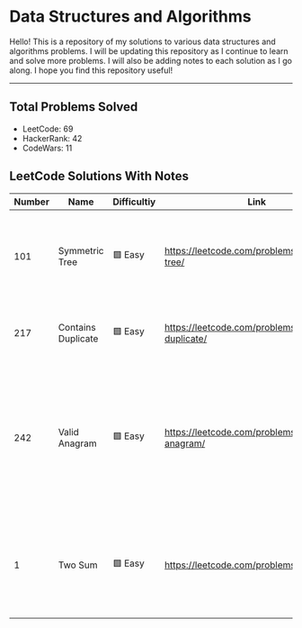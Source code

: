 # Data Structures and Algorithms

Hello! This is a repository of my solutions to various data structures and algorithms problems. I will be updating this repository as I continue to learn and solve more problems. I will also be adding notes to each solution as I go along. I hope you find this repository useful!

---

## Total Problems Solved

* LeetCode: 69
* HackerRank: 42
* CodeWars: 11

## LeetCode Solutions With Notes

| Number   | Name | Difficultiy | Link | Notes |
|-|-|-|-|-|
| 101      | Symmetric Tree     | 🟩 Easy      | https://leetcode.com/problems/symmetric-tree/      | Divide & Conquer. Use recursion to compare right and left side of the tree|
| 217      | Contains Duplicate | 🟩 Easy      | https://leetcode.com/problems/containts-duplicate/ | Use a hashmap to keep track of seen numbers |
| 242      | Valid Anagram      | 🟩 Easy      | https://leetcode.com/problems/valid-anagram/       | Use a hashmap to keep track of seen characters then decrease their values when looking at characters of the 2nd string
| 1      | Two Sum        | 🟩 Easy      | https://leetcode.com/problems/two-sum/  | Use a hashmap to store seen values. Check if the target-currentValue exists in the hashmap |
